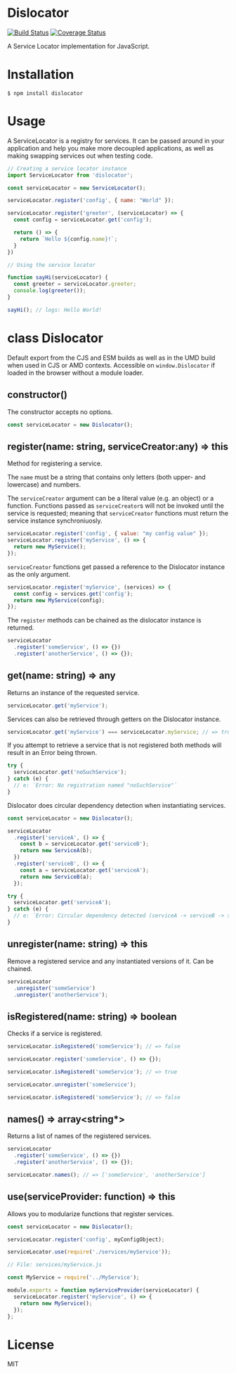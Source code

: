 # Dislocator
[![Build Status](https://travis-ci.org/One-com/dislocator.svg?branch=master)](https://travis-ci.org/One-com/dislocator)
[![Coverage Status](https://coveralls.io/repos/github/One-com/dislocator/badge.svg?branch=master)](https://coveralls.io/github/One-com/dislocator?branch=master)

A Service Locator implementation for JavaScript.

# Installation

```
$ npm install dislocator
```

# Usage

A ServiceLocator is a registry for services. It can be passed around in your
application and help you make more decoupled applications, as well as making
swapping services out when testing code.

```js
// Creating a service locator instance
import ServiceLocator from 'dislocator';

const serviceLocator = new ServiceLocator();

serviceLocator.register('config', { name: "World" });

serviceLocator.register('greeter', (serviceLocator) => {
  const config = serviceLocator.get('config');

  return () => {
    return `Hello ${config.name}!`;
  }
})

// Using the service locator

function sayHi(serviceLocator) {
  const greeter = serviceLocator.greeter;
  console.log(greeter());
}

sayHi(); // logs: Hello World!
```

# class Dislocator

Default export from the CJS and ESM builds as well as in the UMD build when used
in CJS or AMD contexts. Accessible on `window.Dislocator` if loaded in the
browser without a module loader.

## constructor()

The constructor accepts no options.

```js
const serviceLocator = new Dislocator();
```

## register(name: string, serviceCreator:any) => this

Method for registering a service.

The `name` must be a string that contains only letters (both upper- and
lowercase) and numbers.

The `serviceCreator` argument can be a literal value (e.g. an object) or a
function. Functions passed as `serviceCreator`s will not be invoked until the
service is requested; meaning that `serviceCreator` functions must return the
service instance synchroniuosly.

```js
serviceLocator.register('config', { value: "my config value" });
serviceLocator.register('myService', () => {
  return new MyService();
});
```

`serviceCreator` functions get passed a reference to the Dislocator instance as
the only argument.

```js
serviceLocator.register('myService', (services) => {
  const config = services.get('config');
  return new MyService(config);
});
```

The `register` methods can be chained as the dislocator instance is returned.

```js
serviceLocator
  .register('someService', () => {})
  .register('anotherService', () => {});
```

## get(name: string) => any

Returns an instance of the requested service.

```js
serviceLocator.get('myService');
```

Services can also be retrieved through getters on the Dislocator instance.

```js
serviceLocator.get('myService') === serviceLocator.myService; // => true
```

If you attempt to retrieve a service that is not registered both methods will
result in an Error being thrown.

```js
try {
  serviceLocator.get('noSuchService');
} catch (e) {
  // e: `Error: No registration named "noSuchService"`
}
```

Dislocator does circular dependency detection when instantiating services.

```js
const serviceLocator = new Dislocator();

serviceLocator
  .register('serviceA', () => {
    const b = serviceLocator.get('serviceB');
    return new ServiceA(b);
  })
  .register('serviceB', () => {
    const a = serviceLocator.get('serviceA');
    return new ServiceB(a);
  });

try {
  serviceLocator.get('serviceA');
} catch (e) {
  // e: `Error: Circular dependency detected (serviceA -> serviceB -> serviceA)`
}
```

## unregister(name: string) => this

Remove a registered service and any instantiated versions of it. Can be chained.

```js
serviceLocator
  .unregister('someService')
  .unregister('anotherService');
```

## isRegistered(name: string) => boolean

Checks if a service is registered.

```js
serviceLocator.isRegistered('someService'); // => false

serviceLocator.register('someService', () => {});

serviceLocator.isRegistered('someService'); // => true

serviceLocator.unregister('someService');

serviceLocator.isRegistered('someService'); // => false
```

## names() => array<string*>

Returns a list of names of the registered services.

```js
serviceLocator
  .register('someService', () => {})
  .register('anotherService', () => {});

serviceLocator.names(); // => ['someService', 'anotherService']
```


## use(serviceProvider: function) => this

Allows you to modularize functions that register services.

```js
const serviceLocator = new Dislocator();

serviceLocator.register('config', myConfigObject);

serviceLocator.use(require('./services/myService'));

// File: services/myService.js

const MyService = require('../MyService');

module.exports = function myServiceProvider(serviceLocator) {
  serviceLocator.register('myService', () => {
    return new MyService();
  });
};
```

# License

MIT
